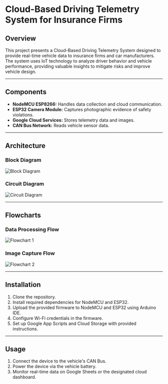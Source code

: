 # Cloud-Based Driving Telemetry System for Insurance Firms

## Overview
This project presents a Cloud-Based Driving Telemetry System designed to provide real-time vehicle data to insurance firms and car manufacturers. The system uses IoT technology to analyze driver behavior and vehicle performance, providing valuable insights to mitigate risks and improve vehicle design.

---


## Components
- **NodeMCU ESP8266:** Handles data collection and cloud communication.
- **ESP32 Camera Module:** Captures photographic evidence of safety violations.
- **Google Cloud Services:** Stores telemetry data and images.
- **CAN Bus Network:** Reads vehicle sensor data.

---

## Architecture
### Block Diagram
![Block Diagram](block_diagram)

### Circuit Diagram
![Circuit Diagram](circuit_diagram)

---

## Flowcharts
### Data Processing Flow
![Flowchart 1](flowchart_1)

### Image Capture Flow
![Flowchart 2](flowchart_2)

---

## Installation
1. Clone the repository.
2. Install required dependencies for NodeMCU and ESP32.
3. Upload the provided firmware to NodeMCU and ESP32 using Arduino IDE.
4. Configure Wi-Fi credentials in the firmware.
5. Set up Google App Scripts and Cloud Storage with provided instructions.

---

## Usage
1. Connect the device to the vehicle's CAN Bus.
2. Power the device via the vehicle battery.
3. Monitor real-time data on Google Sheets or the designated cloud dashboard.


